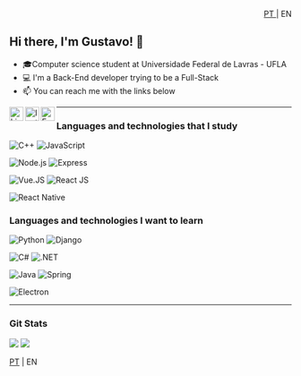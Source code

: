  <p style="text-align:right"> <a href="https://github.com/GustavoRFS">PT </a>| EN </p>

## Hi there, I'm Gustavo! 👋

- 🎓Computer science student at Universidade Federal de Lavras - UFLA
- 💻 I'm a Back-End developer trying to be a Full-Stack
- 📫 You can reach me with the links below

<a target="_blank" href="https://www.linkedin.com/in/GustavoRFS/">
  <img align="left" alt="LinkedIN" width="25px" src="https://logospng.org/download/linkedin/logo-linkedin-icon-2048.png" />
<a target="_blank" href="https://www.instagram.com/garnstavo">
  <img align="left" alt="Instagram" width="25px" src="https://upload.wikimedia.org/wikipedia/commons/thumb/e/e7/Instagram_logo_2016.svg/1200px-Instagram_logo_2016.svg.png" />
</a>
<a target="_blank" href="mailto:gustavoribeiro.ribeiro1@gmail.com">
  <img align="left" alt="E-mail" width="25px" src="https://logodownload.org/wp-content/uploads/2018/03/gmail-logo-16.png" />
</a>

---

### Languages and technologies that I study

![C++](https://img.shields.io/badge/-C++-333?style=for-the-badge&logo=c%2B%2B)
![JavaScript](https://img.shields.io/badge/-Javascript-333?style=for-the-badge&logo=javascript)

![Node.js](https://img.shields.io/badge/-Node.js-333?style=for-the-badge&logo=node.js)
![Express](https://img.shields.io/badge/-ExpressJS-333?style=for-the-badge&logo=express)

![Vue.JS](https://img.shields.io/badge/-Vue.js-333?style=for-the-badge&logo=vue.js)
![React JS](https://img.shields.io/badge/-React-333?style=for-the-badge&logo=react)

![React Native](https://img.shields.io/badge/-React%20Native-333?style=for-the-badge&logo=react)

### Languages and technologies I want to learn

![Python](https://img.shields.io/badge/-Python-333?style=for-the-badge&logo=python)
![Django](https://img.shields.io/badge/-Django-333?style=for-the-badge&logo=django)

![C#](https://img.shields.io/badge/-C%23-333?style=for-the-badge&logo=C-sharp)
![.NET](https://img.shields.io/badge/-.NET-333?style=for-the-badge&logo=.net)
 
![Java](https://img.shields.io/badge/-JAVA-333?style=for-the-badge&logo=JAVA)
![Spring](https://img.shields.io/badge/-Spring-333?style=for-the-badge&logo=Spring)

![Electron](https://img.shields.io/badge/-Electron-333?style=for-the-badge&logo=electron)

---

### Git Stats

![](https://github-readme-stats.vercel.app/api?username=GustavoRFS&show_icons=true&theme=blueberry)
![](https://github-readme-stats.vercel.app/api/top-langs/?username=GustavoRFS&layout=compact&theme=blueberry)

[PT](https://github.com/GustavoRFS/GustavoRFS/blob/main/README.md) | EN
